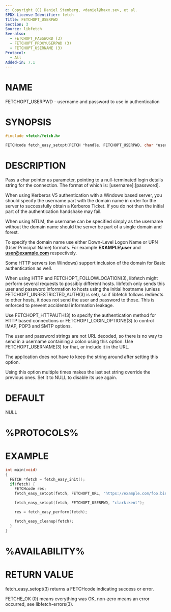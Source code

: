 ```yaml
---
c: Copyright (C) Daniel Stenberg, <daniel@haxx.se>, et al.
SPDX-License-Identifier: fetch
Title: FETCHOPT_USERPWD
Section: 3
Source: libfetch
See-also:
  - FETCHOPT_PASSWORD (3)
  - FETCHOPT_PROXYUSERPWD (3)
  - FETCHOPT_USERNAME (3)
Protocol:
  - All
Added-in: 7.1
---
```


# NAME

FETCHOPT_USERPWD - username and password to use in authentication

# SYNOPSIS

~~~c
#include <fetch/fetch.h>

FETCHcode fetch_easy_setopt(FETCH *handle, FETCHOPT_USERPWD, char *userpwd);
~~~

# DESCRIPTION

Pass a char pointer as parameter, pointing to a null-terminated login details
string for the connection. The format of which is: [username]:[password].

When using Kerberos V5 authentication with a Windows based server, you should
specify the username part with the domain name in order for the server to
successfully obtain a Kerberos Ticket. If you do not then the initial part of
the authentication handshake may fail.

When using NTLM, the username can be specified simply as the username without
the domain name should the server be part of a single domain and forest.

To specify the domain name use either Down-Level Logon Name or UPN (User
Principal Name) formats. For example **EXAMPLE\user** and **user@example.com**
respectively.

Some HTTP servers (on Windows) support inclusion of the domain for Basic
authentication as well.

When using HTTP and FETCHOPT_FOLLOWLOCATION(3), libfetch might perform several
requests to possibly different hosts. libfetch only sends this user and
password information to hosts using the initial hostname (unless
FETCHOPT_UNRESTRICTED_AUTH(3) is set), so if libfetch follows redirects to other
hosts, it does not send the user and password to those. This is enforced to
prevent accidental information leakage.

Use FETCHOPT_HTTPAUTH(3) to specify the authentication method for HTTP
based connections or FETCHOPT_LOGIN_OPTIONS(3) to control IMAP, POP3 and
SMTP options.

The user and password strings are not URL decoded, so there is no way to send
in a username containing a colon using this option. Use FETCHOPT_USERNAME(3)
for that, or include it in the URL.

The application does not have to keep the string around after setting this
option.

Using this option multiple times makes the last set string override the
previous ones. Set it to NULL to disable its use again.

# DEFAULT

NULL

# %PROTOCOLS%

# EXAMPLE

~~~c
int main(void)
{
  FETCH *fetch = fetch_easy_init();
  if(fetch) {
    FETCHcode res;
    fetch_easy_setopt(fetch, FETCHOPT_URL, "https://example.com/foo.bin");

    fetch_easy_setopt(fetch, FETCHOPT_USERPWD, "clark:kent");

    res = fetch_easy_perform(fetch);

    fetch_easy_cleanup(fetch);
  }
}
~~~

# %AVAILABILITY%

# RETURN VALUE

fetch_easy_setopt(3) returns a FETCHcode indicating success or error.

FETCHE_OK (0) means everything was OK, non-zero means an error occurred, see
libfetch-errors(3).
